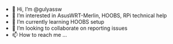 - 👋 Hi, I’m @gulyassw
- 👀 I’m interested in AsusWRT-Merlin, HOOBS, RPi technical help
- 🌱 I’m currently learning HOOBS setup
- 💞️ I’m looking to collaborate on reporting issues
- 📫 How to reach me ...

<!---
gulyassw/gulyassw is a ✨ special ✨ repository because its `README.md` (this file) appears on your GitHub profile.
You can click the Preview link to take a look at your changes.
--->

